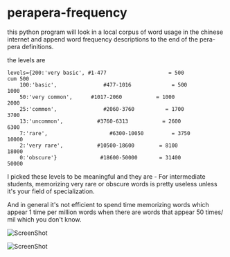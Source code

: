 perapera-frequency
==================

this python program will look in a local corpus of word usage in the chinese internet and append word frequency descriptions to the end of the pera-pera definitions.

the levels are

    levels={200:'very basic', #1-477                    = 500                          cum 500
        100:'basic',               #477-1016             = 500                          1000
        50:'very common',      #1017-2060           = 1000                        2000
        25:'common',               #2060-3760          = 1700                        3700
        13:'uncommon',           #3760-6313           = 2600                        6300
        7:'rare',                    #6300-10050         = 3750                        10000
        2:'very rare',           #10500-18600        = 8100                        18000
        0:'obscure'}              #18600-50000       = 31400                      50000
        
        
I picked these levels to be meaningful and they are - For intermediate students, memorizing very rare or obscure words is pretty useless unless it's your field of specialization.

And in general it's not efficient to spend time memorizing words which appear 1 time per million words when there are words that appear 50 times/ mil which you don't know.

![ScreenShot](https://raw.github.com/ernop/perapera-frequency/master/common.png)

![ScreenShot](https://raw.github.com/ernop/perapera-frequency/master/common2.png)